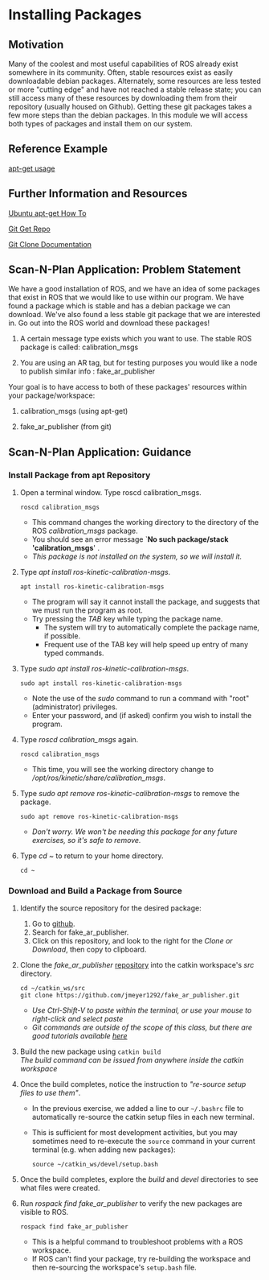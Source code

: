 # Installing Packages

## Motivation
Many of the coolest and most useful capabilities of ROS already exist somewhere in its community. Often, stable resources exist as easily downloadable debian packages. Alternately, some resources are less tested or more "cutting edge" and have not reached a stable release state; you can still access many of these resources by downloading them from their repository (usually housed on Github). Getting these git packages takes a few more steps than the debian packages. In this module we will access both types of packages and install them on our system.

## Reference Example
[apt-get usage](http://www.tecmint.com/useful-basic-commands-of-apt-get-and-apt-cache-for-package-management/)

## Further Information and Resources
[Ubuntu apt-get How To](https://help.ubuntu.com/community/AptGet/Howto)

[Git Get Repo](https://git-scm.com/book/en/v2/Git-Basics-Getting-a-Git-Repository)

[Git Clone Documentation](https://git-scm.com/docs/git-clone)

## Scan-N-Plan Application: Problem Statement
We have a good installation of ROS, and we have an idea of some packages that exist in ROS that we would like to use within our program. We have found a package which is stable and has a debian package we can download. We've also found a less stable git package that we are interested in. Go out into the ROS world and download these packages!

 1. A certain message type exists which you want to use. The stable ROS package is called: calibration_msgs

 2. You are using an AR tag, but for testing purposes you would like a node to publish similar info : fake_ar_publisher

Your goal is to have access to both of these packages' resources within your package/workspace:

 1. calibration_msgs (using apt-get)

 2. fake_ar_publisher (from git)

## Scan-N-Plan Application: Guidance

### Install Package from apt Repository

1. Open a terminal window. Type roscd calibration_msgs.

   ```
   roscd calibration_msgs
   ```

   * This command changes the working directory to the directory of the ROS _calibration_msgs_ package.
   * You should see an error message `**No such package/stack 'calibration_msgs**' .
   * _This package is not installed on the system, so we will install it._

2. Type _apt install ros-kinetic-calibration-msgs_.

   ```
   apt install ros-kinetic-calibration-msgs
   ```

   * The program will say it cannot install the package, and suggests that we must run the program as root.
   * Try pressing the _TAB_ key while typing the package name.
     * The system will try to automatically complete the package name, if possible.
     * Frequent use of the TAB key will help speed up entry of many typed commands.

3. Type _sudo apt install ros-kinetic-calibration-msgs_.

   ```
   sudo apt install ros-kinetic-calibration-msgs
   ```

   * Note the use of the _sudo_ command to run a command with "root" (administrator) privileges.
   * Enter your password, and (if asked) confirm you wish to install the program.

4. Type _roscd calibration_msgs_ again.

   ```
   roscd calibration_msgs
   ```

   * This time, you will see the working directory change to _/opt/ros/kinetic/share/calibration_msgs_.

6. Type _sudo apt remove ros-kinetic-calibration-msgs_ to remove the package.

   ```
   sudo apt remove ros-kinetic-calibration-msgs
   ```

   * _Don't worry. We won't be needing this package for any future exercises, so it's safe to remove._

7. Type _cd ~_ to return to your home directory.

   ```
   cd ~
   ```

### Download and Build a Package from Source

1. Identify the source repository for the desired package:
   1. Go to [github](http://github.com/search).
   1. Search for fake_ar_publisher.
   1. Click on this repository, and look to the right for the _Clone or Download_, then copy to clipboard.

1. Clone the _fake_ar_publisher_ [repository](https://github.com/jmeyer1292/fake_ar_publisher.git) into the catkin workspace's _src_ directory.

   ```
   cd ~/catkin_ws/src
   git clone https://github.com/jmeyer1292/fake_ar_publisher.git
   ```

   * _Use Ctrl-Shift-V to paste within the terminal, or use your mouse to right-click and select paste_
   * _Git commands are outside of the scope of this class, but there are good tutorials available [here](https://help.github.com/articles/git-and-github-learning-resources/)_

1. Build the new package using `catkin build`<BR>
  _The build command can be issued from anywhere inside the catkin workspace_

1. Once the build completes, notice the instruction to _"re-source setup files to use them"_.

   * In the previous exercise, we added a line to our `~/.bashrc` file to automatically re-source the catkin setup files in each new terminal.
   * This is sufficient for most development activities, but you may sometimes need to re-execute the `source` command in your current terminal (e.g. when adding new packages):

     ```
     source ~/catkin_ws/devel/setup.bash
     ```

1. Once the build completes, explore the _build_ and _devel_ directories to see what files were created.

1. Run _rospack find fake_ar_publisher_ to verify the new packages are visible to ROS.

   ```
   rospack find fake_ar_publisher
   ```
 
   * This is a helpful command to troubleshoot problems with a ROS workspace.
   * If ROS can't find your package, try re-building the workspace and then re-sourcing the workspace's `setup.bash` file.
